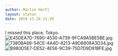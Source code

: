 ```yaml
---
author: Martin Hartl
layout: status
date: 2019-11-24 11:29
---
```

I missed this place. Tokyo.
![E45DEA7D-7690-4530-A739-9FCA9A5BE5BE.jpg](http://share.hartl.co/micro/E45DEA7D-7690-4530-A739-9FCA9A5BE5BE.jpg)
![7380BA68-54CE-4A4D-8213-A9D8808A3D34.jpg](http://share.hartl.co/micro/7380BA68-54CE-4A4D-8213-A9D8808A3D34.jpg)
![B980D5E7-DE52-4E56-9C39-75D7D9D91BFE.jpg](http://share.hartl.co/micro/B980D5E7-DE52-4E56-9C39-75D7D9D91BFE.jpg)